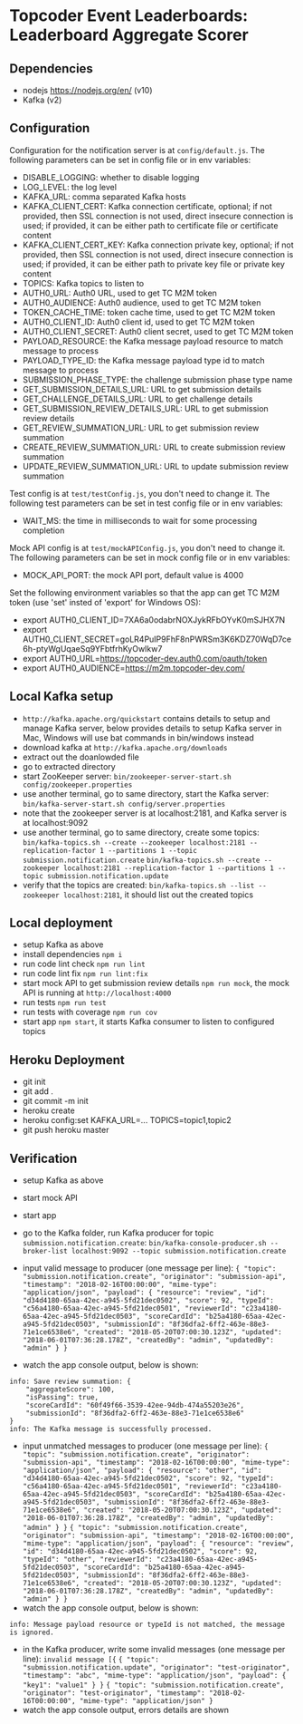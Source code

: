 # Topcoder Event Leaderboards: Leaderboard Aggregate Scorer

## Dependencies

- nodejs https://nodejs.org/en/ (v10)
- Kafka (v2)

## Configuration

Configuration for the notification server is at `config/default.js`.
The following parameters can be set in config file or in env variables:

- DISABLE_LOGGING: whether to disable logging
- LOG_LEVEL: the log level
- KAFKA_URL: comma separated Kafka hosts
- KAFKA_CLIENT_CERT: Kafka connection certificate, optional;
    if not provided, then SSL connection is not used, direct insecure connection is used;
    if provided, it can be either path to certificate file or certificate content
- KAFKA_CLIENT_CERT_KEY: Kafka connection private key, optional;
    if not provided, then SSL connection is not used, direct insecure connection is used;
    if provided, it can be either path to private key file or private key content
- TOPICS: Kafka topics to listen to
- AUTH0_URL: Auth0 URL, used to get TC M2M token
- AUTH0_AUDIENCE: Auth0 audience, used to get TC M2M token
- TOKEN_CACHE_TIME: token cache time, used to get TC M2M token
- AUTH0_CLIENT_ID: Auth0 client id, used to get TC M2M token
- AUTH0_CLIENT_SECRET: Auth0 client secret, used to get TC M2M token
- PAYLOAD_RESOURCE: the Kafka message payload resource to match message to process
- PAYLOAD_TYPE_ID: the Kafka message payload type id to match message to process
- SUBMISSION_PHASE_TYPE: the challenge submission phase type name
- GET_SUBMISSION_DETAILS_URL: URL to get submission details
- GET_CHALLENGE_DETAILS_URL: URL to get challenge details
- GET_SUBMISSION_REVIEW_DETAILS_URL: URL to get submission review details
- GET_REVIEW_SUMMATION_URL: URL to get submission review summation
- CREATE_REVIEW_SUMMATION_URL: URL to create submission review summation
- UPDATE_REVIEW_SUMMATION_URL: URL to update submission review summation


Test config is at `test/testConfig.js`, you don't need to change it.
The following test parameters can be set in test config file or in env variables:

- WAIT_MS: the time in milliseconds to wait for some processing completion


Mock API config is at `test/mockAPIConfig.js`, you don't need to change it.
The following parameters can be set in mock config file or in env variables:

- MOCK_API_PORT: the mock API port, default value is 4000


Set the following environment variables so that the app can get TC M2M token (use 'set' insted of 'export' for Windows OS):
- export AUTH0_CLIENT_ID=7XA6a0odabrNOXJykRFbOYvK0mSJHX7N
- export AUTH0_CLIENT_SECRET=goLR4PuIP9FhF8nPWRSm3K6KDZ70WqD7ce6h-ptyWgUqaeSq9YFbtfrhKyOwIkw7
- export AUTH0_URL=https://topcoder-dev.auth0.com/oauth/token
- export AUTH0_AUDIENCE=https://m2m.topcoder-dev.com/


## Local Kafka setup

- `http://kafka.apache.org/quickstart` contains details to setup and manage Kafka server,
  below provides details to setup Kafka server in Mac, Windows will use bat commands in bin/windows instead
- download kafka at `http://kafka.apache.org/downloads`
- extract out the doanlowded file
- go to extracted directory
- start ZooKeeper server:
  `bin/zookeeper-server-start.sh config/zookeeper.properties`
- use another terminal, go to same directory, start the Kafka server:
  `bin/kafka-server-start.sh config/server.properties`
- note that the zookeeper server is at localhost:2181, and Kafka server is at localhost:9092
- use another terminal, go to same directory, create some topics:
  `bin/kafka-topics.sh --create --zookeeper localhost:2181 --replication-factor 1 --partitions 1 --topic submission.notification.create`
  `bin/kafka-topics.sh --create --zookeeper localhost:2181 --replication-factor 1 --partitions 1 --topic submission.notification.update`
- verify that the topics are created:
  `bin/kafka-topics.sh --list --zookeeper localhost:2181`,
  it should list out the created topics

## Local deployment

- setup Kafka as above
- install dependencies `npm i`
- run code lint check `npm run lint`
- run code lint fix `npm run lint:fix`
- start mock API to get submission review details `npm run mock`,
  the mock API is running at `http://localhost:4000`
- run tests `npm run test`
- run tests with coverage `npm run cov`
- start app `npm start`, it starts Kafka consumer to listen to configured topics


## Heroku Deployment

- git init
- git add .
- git commit -m init
- heroku create
- heroku config:set KAFKA_URL=... TOPICS=topic1,topic2
- git push heroku master


## Verification

- setup Kafka as above
- start mock API
- start app

- go to the Kafka folder, run Kafka producer for topic `submission.notification.create`:
  `bin/kafka-console-producer.sh --broker-list localhost:9092 --topic submission.notification.create`

- input valid message to producer (one message per line):
  `{ "topic": "submission.notification.create", "originator": "submission-api", "timestamp": "2018-02-16T00:00:00", "mime-type": "application/json", "payload": { "resource": "review", "id": "d34d4180-65aa-42ec-a945-5fd21dec0502", "score": 92, "typeId": "c56a4180-65aa-42ec-a945-5fd21dec0501", "reviewerId": "c23a4180-65aa-42ec-a945-5fd21dec0503", "scoreCardId": "b25a4180-65aa-42ec-a945-5fd21dec0503", "submissionId": "8f36dfa2-6ff2-463e-88e3-71e1ce6538e6", "created": "2018-05-20T07:00:30.123Z", "updated": "2018-06-01T07:36:28.178Z", "createdBy": "admin", "updatedBy": "admin" } }`
- watch the app console output, below is shown:
```
info: Save review summation: {
    "aggregateScore": 100,
    "isPassing": true,
    "scoreCardId": "60f49f66-3539-42ee-94db-474a55203e26",
    "submissionId": "8f36dfa2-6ff2-463e-88e3-71e1ce6538e6"
}
info: The Kafka message is successfully processed.
```

- input unmatched messages to producer (one message per line):
  `{ "topic": "submission.notification.create", "originator": "submission-api", "timestamp": "2018-02-16T00:00:00", "mime-type": "application/json", "payload": { "resource": "other", "id": "d34d4180-65aa-42ec-a945-5fd21dec0502", "score": 92, "typeId": "c56a4180-65aa-42ec-a945-5fd21dec0501", "reviewerId": "c23a4180-65aa-42ec-a945-5fd21dec0503", "scoreCardId": "b25a4180-65aa-42ec-a945-5fd21dec0503", "submissionId": "8f36dfa2-6ff2-463e-88e3-71e1ce6538e6", "created": "2018-05-20T07:00:30.123Z", "updated": "2018-06-01T07:36:28.178Z", "createdBy": "admin", "updatedBy": "admin" } }`
  `{ "topic": "submission.notification.create", "originator": "submission-api", "timestamp": "2018-02-16T00:00:00", "mime-type": "application/json", "payload": { "resource": "review", "id": "d34d4180-65aa-42ec-a945-5fd21dec0502", "score": 92, "typeId": "other", "reviewerId": "c23a4180-65aa-42ec-a945-5fd21dec0503", "scoreCardId": "b25a4180-65aa-42ec-a945-5fd21dec0503", "submissionId": "8f36dfa2-6ff2-463e-88e3-71e1ce6538e6", "created": "2018-05-20T07:00:30.123Z", "updated": "2018-06-01T07:36:28.178Z", "createdBy": "admin", "updatedBy": "admin" } }`
- watch the app console output, below is shown:
```
info: Message payload resource or typeId is not matched, the message is ignored.
```

- in the Kafka producer, write some invalid messages (one message per line):
  `invalid message [{`
  `{ "topic": "submission.notification.update", "originator": "test-originator", "timestamp": "abc", "mime-type": "application/json", "payload": { "key1": "value1" } }`
  `{ "topic": "submission.notification.create", "originator": "test-originator", "timestamp": "2018-02-16T00:00:00", "mime-type": "application/json" }`
- watch the app console output, errors details are shown


